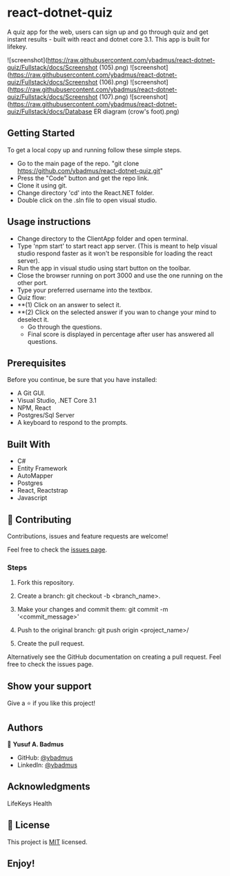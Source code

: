 # react-dotnet-quiz
A quiz app for the web, users can sign up and go through quiz and get instant results - built with react and dotnet core 3.1. This app is built for lifekey.

![screenshot](https://raw.githubusercontent.com/ybadmus/react-dotnet-quiz/Fullstack/docs/Screenshot (105).png)
![screenshot](https://raw.githubusercontent.com/ybadmus/react-dotnet-quiz/Fullstack/docs/Screenshot (106).png)
![screenshot](https://raw.githubusercontent.com/ybadmus/react-dotnet-quiz/Fullstack/docs/Screenshot (107).png)
![screenshot](https://raw.githubusercontent.com/ybadmus/react-dotnet-quiz/Fullstack/docs/Database ER diagram (crow's foot).png)

## Getting Started

To get a local copy up and running follow these simple steps.

- Go to the main page of the repo. "git clone https://github.com/ybadmus/react-dotnet-quiz.git"
- Press the "Code" button and get the repo link.
- Clone it using git.
- Change directory 'cd' into the React.NET folder.
- Double click on the .sln file to open visual studio.

 
## Usage instructions

- Change directory to the ClientApp folder and open terminal.
- Type 'npm start' to start react app server. (This is meant to help visual studio respond faster as it won't be responsible for loading the react server).
- Run the app in visual studio using start button on the toolbar.
- Close the browser running on port 3000 and use the one running on the other port.
- Type your preferred username into the textbox.
- Quiz flow:
- **(1) Click on an answer to select it.
- **(2) Click on the selected answer if you wan to change your mind to deselect it.
    - Go through the questions.
    - Final score is displayed in percentage after user has answered all questions.


## Prerequisites

Before you continue, be sure that you have installed:

- A Git GUI.
- Visual Studio, .NET Core 3.1
- NPM, React
- Postgres/Sql Server
- A keyboard to respond to the prompts.

## Built With

- C#
- Entity Framework
- AutoMapper
- Postgres
- React, Reactstrap
- Javascript

## 🤝 Contributing

Contributions, issues and feature requests are welcome!

Feel free to check the [issues page](https://github.com/ybadmus/react-dotnet-quiz/issues).

### Steps

1. Fork this repository.

2. Create a branch: git checkout -b <branch_name>.

3. Make your changes and commit them: git commit -m '<commit_message>'

4. Push to the original branch: git push origin <project_name>/

5. Create the pull request.

Alternatively see the GitHub documentation on creating a pull request. Feel free to check the issues page.

## Show your support

Give a ⭐️ if you like this project!

## Authors

👤 **Yusuf A. Badmus**

- GitHub: [@ybadmus](https://github.com/ybadmus)
- LinkedIn: [@ybadmus](https://www.linkedin.com/in/ybadmus/)

## Acknowledgments

LifeKeys Health

## 📝 License

<p>This project is <a href="LICENSE">MIT</a> licensed.</p>

## Enjoy!
